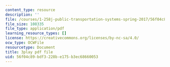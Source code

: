 ```yaml
---
content_type: resource
description: ''
file: /courses/1-258j-public-transportation-systems-spring-2017/56f04c89bdf3228be175b3ec68660053_Wlz_17id1BM.pdf
file_size: 108335
file_type: application/pdf
learning_resource_types: []
license: https://creativecommons.org/licenses/by-nc-sa/4.0/
ocw_type: OCWFile
resourcetype: Document
title: 3play pdf file
uid: 56f04c89-bdf3-228b-e175-b3ec68660053
---
```

